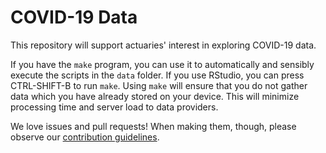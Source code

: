 # COVID-19 Data

This repository will support actuaries' interest in exploring COVID-19 data. 

If you have the `make` program, you can use it to automatically and sensibly execute the scripts in the `data` folder. If you use RStudio, you can press CTRL-SHIFT-B to run `make`. Using `make` will ensure that you do not gather data which you have already stored on your device. This will minimize processing time and server load to data providers.

We love issues and pull requests! When making them, though, please observe our [contribution guidelines](contributing.md).
